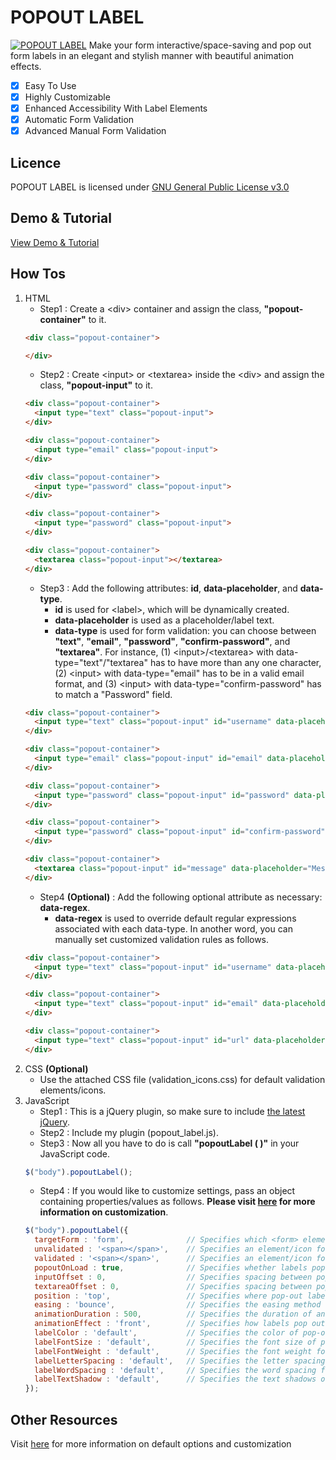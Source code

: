 # POPOUT LABEL
[![POPOUT LABEL](http://plsgivejobs.com/popout-label/images/popout-label.jpg "POPOUT LABEL")](http://plsgivejobs.com/popout-label/popout-label.html)
Make your form interactive/space-saving and pop out form labels in an elegant and stylish manner with beautiful animation effects.
- [x] Easy To Use
- [x] Highly Customizable
- [x] Enhanced Accessibility With Label Elements
- [x] Automatic Form Validation
- [x] Advanced Manual Form Validation

## Licence
POPOUT LABEL is licensed under [GNU General Public License v3.0](LICENSE.md)

## Demo & Tutorial
[View Demo & Tutorial](http://plsgivejobs.com/popout-label/popout-label.html)

## How Tos
1. HTML
   - Step1 : Create a &lt;div&gt; container and assign the class, **"popout-container"** to it.
    ```html
    <div class="popout-container">

    </div>
    ```
   - Step2 : Create &lt;input&gt; or &lt;textarea&gt; inside the &lt;div&gt; and assign the class, **"popout-input"** to it.
    ```html
    <div class="popout-container">
      <input type="text" class="popout-input">
    </div>
    
    <div class="popout-container">
      <input type="email" class="popout-input">
    </div>
    
    <div class="popout-container">
      <input type="password" class="popout-input">
    </div>
    
    <div class="popout-container">
      <input type="password" class="popout-input">
    </div>
    
    <div class="popout-container">
      <textarea class="popout-input"></textarea>
    </div>
    ```
   - Step3 : Add the following attributes: **id**, **data-placeholder**, and **data-type**.
      - **id** is used for &lt;label&gt;, which will be dynamically created.
      - **data-placeholder** is used as a placeholder/label text.
      - **data-type** is used for form validation: you can choose between **"text"**, **"email"**, **"password"**, **"confirm-password"**, and **"textarea"**. For instance, (1) &lt;input&gt;/&lt;textarea&gt; with data-type="text"/"textarea" has to have more than any one character, (2) &lt;input&gt; with data-type="email" has to be in a valid email format, and (3) &lt;input&gt; with data-type="confirm-password" has to match a "Password" field.
    ```html
    <div class="popout-container">
      <input type="text" class="popout-input" id="username" data-placeholder="Username" data-type="text">
    </div>
    
    <div class="popout-container">
      <input type="email" class="popout-input" id="email" data-placeholder="Email Address" data-type="email">
    </div>

    <div class="popout-container">
      <input type="password" class="popout-input" id="password" data-placeholder="Password" data-type="password">
    </div>

    <div class="popout-container">
      <input type="password" class="popout-input" id="confirm-password" data-placeholder="Confirm Password" data-type="confirm-password">
    </div>

    <div class="popout-container">
      <textarea class="popout-input" id="message" data-placeholder="Message" data-type="textarea"></textarea>
    </div>
    ```
   - Step4 **(Optional)** : Add the following optional attribute as necessary: **data-regex**.
      - **data-regex** is used to override default regular expressions associated with each data-type. In another word, you can manually set customized validation rules as follows.
   ```html
   <div class="popout-container">
     <input type="text" class="popout-input" id="username" data-placeholder="Your Name" data-type="text" data-regex=".{6,}">
   </div>

   <div class="popout-container">
     <input type="text" class="popout-input" id="email" data-placeholder="Email Address" data-type="email" data-regex="[-\w.]+@([A-z0-9][-A-z0-9]+\.)+[A-z]{2,4}">
   </div>

   <div class="popout-container">
     <input type="text" class="popout-input" id="url" data-placeholder="URL" data-type="text" data-regex="((\bhttps?:\/\/)|(\bwww\.))\S*">
   </div>
   ```
2. CSS **(Optional)**
   - Use the attached CSS file (validation_icons.css) for default validation elements/icons.
3. JavaScript
   - Step1 : This is a jQuery plugin, so make sure to include [the latest jQuery](http://jquery.com/download/).
   - Step2 : Include my plugin (popout_label.js).
   - Step3 : Now all you have to do is call **"popoutLabel ( )"** in your JavaScript code.
   ```javascript
   $("body").popoutLabel();
   ```
   - Step4 : If you would like to customize settings, pass an object containing properties/values as follows. **Please visit [here](http://plsgivejobs.com/popout-label/popout-label.html) for more information on customization**.
   ```javascript
   $("body").popoutLabel({
     targetForm : 'form',              // Specifies which <form> element you would like to use POPOUT LABEL on
     unvalidated : '<span></span>',    // Specifies an element/icon for the "not validated yet" mark
     validated : '<span></span>',      // Specifies an element/icon for the "validated" mark
     popoutOnLoad : true,              // Specifies whether labels pop out as soon as a page loads
     inputOffset : 0,                  // Specifies spacing between pop-out labels and <input>
     textareaOffset : 0,               // Specifies spacing between pop-out labels and <textarea>
     position : 'top',                 // Specifies where pop-out labels appear relative to <input>/<textarea>
     easing : 'bounce',                // Specifies the easing method of animation
     animationDuration : 500,          // Specifies the duration of animation
     animationEffect : 'front',        // Specifies how labels pop out of <input>/<textarea>
     labelColor : 'default',           // Specifies the color of pop-out labels as they appear
     labelFontSize : 'default',        // Specifies the font size of pop-out labels as they appear
     labelFontWeight : 'default',      // Specifies the font weight for pop-out labels as they appear
     labelLetterSpacing : 'default',   // Specifies the letter spacing for pop-out labels as they appear
     labelWordSpacing : 'default',     // Specifies the word spacing for pop-out labels as they appear
     labelTextShadow : 'default',      // Specifies the text shadows of pop-out labels as they appear
   });
   ```

## Other Resources
Visit [here](http://plsgivejobs.com/popout-label/popout-label.html) for more information on default options and customization
